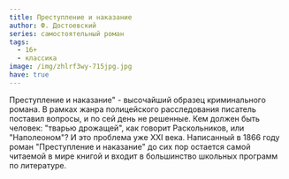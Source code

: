 ```yaml
---
title: Преступление и наказание
author: Ф. Достоевский
series: самостоятельный роман
tags:
  - 16+
  - классика
image: /img/zhlrf3wy-715jpg.jpg
have: true
---
```

Преступление и наказание" - высочайший образец криминального романа. В рамках жанра полицейского расследования писатель поставил вопросы, и по сей день не решенные. Кем должен быть человек: "тварью дрожащей", как говорит Раскольников, или "Наполеоном"? И это проблема уже XXI века. Написанный в 1866 году роман "Преступление и наказание" до сих пор остается самой читаемой в мире книгой и входит в большинство школьных программ по литературе.